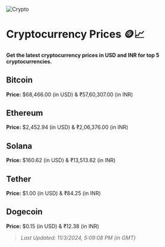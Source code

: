 
![Crypto](https://www.techguide.com.au/wp-content/uploads/2020/11/crypto3.jpeg)

# Cryptocurrency Prices 🪙📈

#### Get the latest cryptocurrency prices in USD and INR for top 5 cryptocurrencies.

## Bitcoin

**Price:** $68,466.00 (in USD) & ₹57,60,307.00 (in INR)

## Ethereum

**Price:** $2,452.94 (in USD) & ₹2,06,376.00 (in INR)

## Solana

**Price:** $160.62 (in USD) & ₹13,513.62 (in INR)

## Tether

**Price:** $1.00 (in USD) & ₹84.25 (in INR)

## Dogecoin

**Price:** $0.15 (in USD) & ₹12.38 (in INR)

> _Last Updated: 11/3/2024, 5:09:08 PM (in GMT)_
